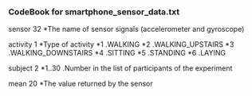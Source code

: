 ### CodeBook for smartphone_sensor_data.txt

sensor    32
  *The name of sensor signals (accelerometer and gyroscope)
  
activity  1
  *Type of activity
  *1 .WALKING
	*2	.WALKING_UPSTAIRS
	*3	.WALKING_DOWNSTAIRS
	*4	.SITTING
	*5	.STANDING
	*6	.LAYING

subject 2
  *1..30 .Number in the list of participants of the experiment
  
mean  20
  *The value returned by the sensor





